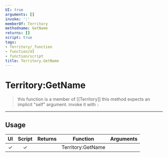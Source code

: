 ```yaml
---
UI: true
arguments: []
invoke: ':'
memberOf: Territory
methodname: GetName
returns: []
script: true
tags:
- Territory/_function
- function/UI
- function/script
title: Territory.GetName
---
```

# Territory:GetName
> this function is a member of [[Territory]]
> this method expects an implicit "self" argument. invoke it with `:`
-----
## Usage
|  UI | Script | Returns | Function | Arguments |
|:---:|:------:|-------:|:--------:|:---------|
|✓|✓||Territory:GetName||
